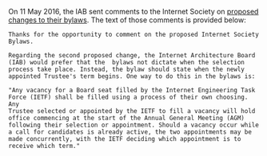 
On 11 May 2016, the IAB sent comments to the Internet Society on [proposed changes to their bylaws](http://www.internetsociety.org/updates-internet-society-bylaws). The text of those comments is provided below:



```
Thanks for the opportunity to comment on the proposed Internet Society 
Bylaws.

Regarding the second proposed change, the Internet Architecture Board 
(IAB) would prefer that the  bylaws not dictate when the selection 
process take place. Instead, the bylaw should state when the newly 
appointed Trustee's term begins. One way to do this in the bylaws is:

"Any vacancy for a Board seat filled by the Internet Engineering Task 
Force (IETF) shall be filled using a process of their own choosing. Any 
Trustee selected or appointed by the IETF to fill a vacancy will hold 
office commencing at the start of the Annual General Meeting (AGM) 
following their selection or appointment. Should a vacancy occur while 
a call for candidates is already active, the two appointments may be 
made concurrently, with the IETF deciding which appointment is to 
receive which term."

```

